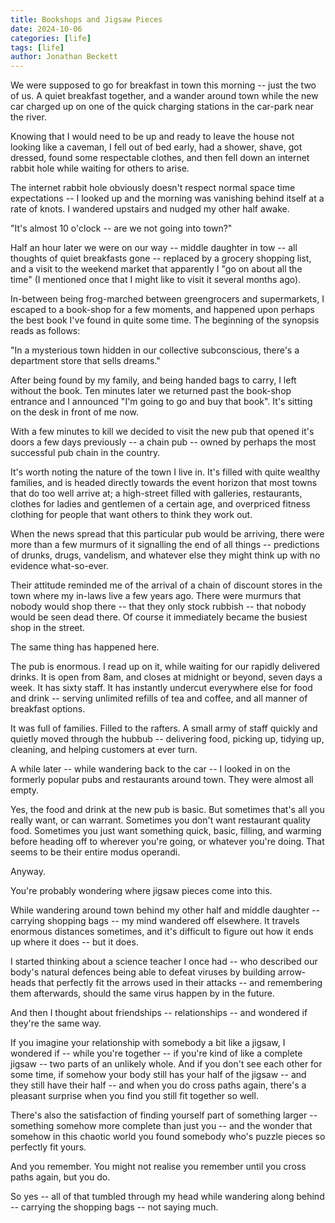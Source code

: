 ```yaml
---
title: Bookshops and Jigsaw Pieces
date: 2024-10-06
categories: [life]
tags: [life]
author: Jonathan Beckett
---
```


We were supposed to go for breakfast in town this morning -- just the two of us. A quiet breakfast together, and a wander around town while the new car charged up on one of the quick charging stations in the car-park near the river.

Knowing that I would need to be up and ready to leave the house not looking like a caveman, I fell out of bed early, had a shower, shave, got dressed, found some respectable clothes, and then fell down an internet rabbit hole while waiting for others to arise.

The internet rabbit hole obviously doesn't respect normal space time expectations -- I looked up and the morning was vanishing behind itself at a rate of knots. I wandered upstairs and nudged my other half awake.

"It's almost 10 o'clock -- are we not going into town?"

Half an hour later we were on our way -- middle daughter in tow -- all thoughts of quiet breakfasts gone -- replaced by a grocery shopping list, and a visit to the weekend market that apparently I "go on about all the time" (I mentioned once that I might like to visit it several months ago).

In-between being frog-marched between greengrocers and supermarkets, I escaped to a book-shop for a few moments, and happened upon perhaps the best book I've found in quite some time. The beginning of the synopsis reads as follows:

"In a mysterious town hidden in our collective subconscious, there's a department store that sells dreams."

After being found by my family, and being handed bags to carry, I left without the book. Ten minutes later we returned past the book-shop entrance and I announced "I'm going to go and buy that book". It's sitting on the desk in front of me now.

With a few minutes to kill we decided to visit the new pub that opened it's doors a few days previously -- a chain pub -- owned by perhaps the most successful pub chain in the country.

It's worth noting the nature of the town I live in. It's filled with quite wealthy families, and is headed directly towards the event horizon that most towns that do too well arrive at; a high-street filled with galleries, restaurants, clothes for ladies and gentlemen of a certain age, and overpriced fitness clothing for people that want others to think they work out.

When the news spread that this particular pub would be arriving, there were more than a few murmurs of it signalling the end of all things -- predictions of drunks, drugs, vandelism, and whatever else they might think up with no evidence what-so-ever.

Their attitude reminded me of the arrival of a chain of discount stores in the town where my in-laws live a few years ago. There were murmurs that nobody would shop there -- that they only stock rubbish -- that nobody would be seen dead there. Of course it immediately became the busiest shop in the street.

The same thing has happened here.

The pub is enormous. I read up on it, while waiting for our rapidly delivered drinks. It is open from 8am, and closes at midnight or beyond, seven days a week. It has sixty staff. It has instantly undercut everywhere else for food and drink -- serving unlimited refills of tea and coffee, and all manner of breakfast options.

It was full of families. Filled to the rafters. A small army of staff quickly and quietly moved through the hubbub -- delivering food, picking up, tidying up, cleaning, and helping customers at ever turn.

A while later -- while wandering back to the car -- I looked in on the formerly popular pubs and restaurants around town. They were almost all empty.

Yes, the food and drink at the new pub is basic. But sometimes that's all you really want, or can warrant. Sometimes you don't want restaurant quality food. Sometimes you just want something quick, basic, filling, and warming before heading off to wherever you're going, or whatever you're doing. That seems to be their entire modus operandi.

Anyway.

You're probably wondering where jigsaw pieces come into this.

While wandering around town behind my other half and middle daughter -- carrying shopping bags -- my mind wandered off elsewhere. It travels enormous distances sometimes, and it's difficult to figure out how it ends up where it does -- but it does.

I started thinking about a science teacher I once had -- who described our body's natural defences being able to defeat viruses by building arrow-heads that perfectly fit the arrows used in their attacks -- and remembering them afterwards, should the same virus happen by in the future.

And then I thought about friendships -- relationships -- and wondered if they're the same way.

If you imagine your relationship with somebody a bit like a jigsaw, I wondered if -- while you're together -- if you're kind of like a complete jigsaw -- two parts of an unlikely whole. And if you don't see each other for some time, if somehow your body still has your half of the jigsaw -- and they still have their half -- and when you do cross paths again, there's a pleasant surprise when you find you still fit together so well.

There's also the satisfaction of finding yourself part of something larger -- something somehow more complete than just you -- and the wonder that somehow in this chaotic world you found somebody who's puzzle pieces so perfectly fit yours.

And you remember. You might not realise you remember until you cross paths again, but you do.

So yes -- all of that tumbled through my head while wandering along behind -- carrying the shopping bags -- not saying much.